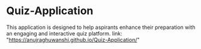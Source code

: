 # Quiz-Application
This application is designed to help aspirants enhance their preparation with an engaging and interactive quiz platform.
      link: "https://anujraghuwanshi.github.io/Quiz-Application/"
